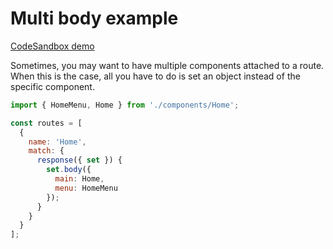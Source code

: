 # Multi body example

[CodeSandbox demo](https://codesandbox.io/s/github/pshrmn/curi/tree/master/examples/react/multi-body)

Sometimes, you may want to have multiple components attached to a route. When this is the case, all you have to do is set an object instead of the specific component.

```js
import { HomeMenu, Home } from './components/Home';

const routes = [
  {
    name: 'Home',
    match: {
      response({ set }) {
        set.body({
          main: Home,
          menu: HomeMenu
        });
      }
    }
  }
];
```
